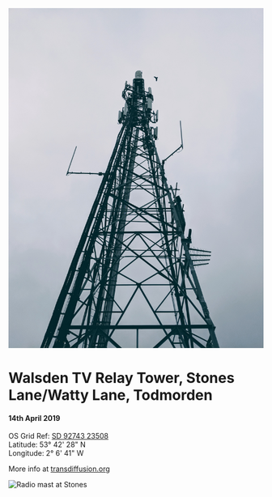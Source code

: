 <!--- -image_format jpeg_high -bg #f3ddd0 -->
![Radio mast at Stones](stones_radio2.jpg)  
# Walsden TV Relay Tower, Stones Lane/Watty Lane, Todmorden
#### 14th April 2019  
OS Grid Ref: [SD 92743 23508](https://osmaps.ordnancesurvey.co.uk/53.70795,-2.11140,18/pin)  
Latitude: 53° 42' 28" N  
Longitude: 2° 6' 41" W

More info at [transdiffusion.org](https://www.transdiffusion.org/2018/03/12/a-solid-step-forward)

![Radio mast at Stones](stones_radio.jpeg)   
